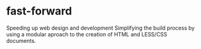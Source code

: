 # fast-forward
Speeding up web design and development
Simplifying the build process by using a modular aproach to the creation of HTML and LESS/CSS documents.
